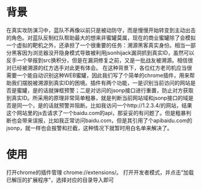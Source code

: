# 背景
在真实攻防演习中，蓝队不再像以前只是被动防守，而是慢慢开始转变到主动出击的角色。对蓝队反制红队帮助最大的想来非蜜罐莫属，现在的商业蜜罐除了会模拟一个虚拟的靶机之外，还承担了一个很重要的任务：溯源黑客真实身份。相当一部分黑客因为浏览器没开隐身模式导致被利用jsonhijack漏洞抓到真实ID，虽然可以反手一个举报到src换积分，但是在漏洞修复之前，又是一批战友被溯源。相信很对已经被溯源的红方选手对此更有体会。
在这种背景下，各位红方老司机应当很需要一个能自动识别这种WEB蜜罐，因此我们写了个简单的chrome插件，用来帮助我们摆脱被溯源到真实ID的困境。插件有两个功能，一是识别当前访问的网站是否是蜜罐，是的话就弹框预警；二是对访问的jsonp接口进行重置，防止对方获取到真实ID。所采用的原理非常简单粗暴，就是判断当前网站域和jsonp接口的域是否是同一个，是的话就预警并阻断。比如我访问一个http://1.2.3.4/的网站，结果这个网站里的js去请求了一个baidu.com的api，那妥妥的有问题了。但是粗暴判断也会带来误报，比如我正常访问baidu.com，但是其引用了个apibaidu.com的jsonp，就一样也会报警和拦截，这种情况下就暂时用白名单来解决了。
# 使用
打开chrome的插件管理 chrome://extensions/。
打开开发者模式，并点击”加载已解压的扩展程序”，选择对应的目录导入即可